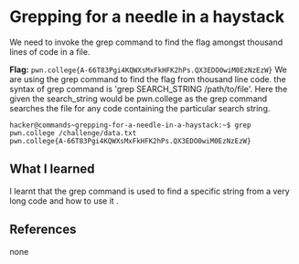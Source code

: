 # Grepping for a needle in a haystack

We need to invoke the grep command to find the flag amongst thousand lines of code in a file.


**Flag:** `pwn.college{A-66T83Pgi4KQWXsMxFkHFK2hPs.QX3EDO0wiM0EzNzEzW}`
We are using the grep command to find the flag from thousand line code. the syntax of grep command is 'grep SEARCH_STRING /path/to/file'. Here the given the search_string would be pwn.college as the grep command searches the file for any code containing the particular search string.

```
hacker@commands~grepping-for-a-needle-in-a-haystack:~$ grep pwn.college /challenge/data.txt
pwn.college{A-66T83Pgi4KQWXsMxFkHFK2hPs.QX3EDO0wiM0EzNzEzW}
```

## What I learned

I learnt that the grep command is used to find a specific string from a very long code and how to use it .

## References

none
